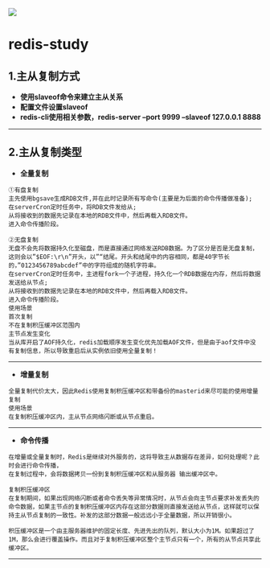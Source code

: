 ![](https://img.shields.io/badge/-ceph-green)
# redis-study
## 1.主从复制方式
* **使用slaveof命令来建立主从关系**
* **配置文件设置slaveof**
* **redis-cli使用相关参数，redis-server –port 9999 –slaveof 127.0.0.1 8888**
***
## 2.主从复制类型
* **全量复制**
```
①有盘复制
主先使用bgsave生成RDB文件,并在此时记录所有写命令(主要是为后面的命令传播做准备);
在serverCron定时任务中，将RDB文件发给从;
从将接收到的数据先记录在本地的RDB文件中，然后再载入RDB文件。
进入命令传播阶段。

②无盘复制
无盘不会先将数据持久化至磁盘，而是直接通过网络发送RDB数据。为了区分是否是无盘复制，这则会以”$EOF:\r\n”开头，以”“结尾。开头和结尾中的内容相同，都是40字节长的，”0123456789abcdef”中的字符组成的随机字符串。
在serverCron定时任务中，主进程fork一个子进程，持久化一个RDB数据在内存，然后将数据发送给从节点;
从将接收到的数据先记录在本地的RDB文件中，然后再载入RDB文件。
进入命令传播阶段。
使用场景
首次复制
不在复制积压缓冲区范围内
主节点发生变化
当从库开启了AOF持久化，redis加载顺序发生变化优先加载AOF文件，但是由于aof文件中没有复制信息，所以导致重启后从实例依旧使用全量复制！
```
***
* **增量复制**
```
全量复制代价太大，因此Redis使用复制积压缓冲区和带备份的masterid来尽可能的使用增量复制
使用场景
在复制积压缓冲区内，主从节点网络闪断或从节点重启。
```
***
* **命令传播**
```
在增量或全量复制时，Redis是继续对外服务的，这将导致主从数据存在差异，如何处理呢？此时会进行命令传播，
在复制过程中，会将数据拷贝一份到复制积压缓冲区和从服务器 输出缓冲区中。

复制积压缓冲区
在复制期间，如果出现网络闪断或者命令丢失等异常情况时，从节点会向主节点要求补发丢失的命令数据，如果主节点的复制积压缓冲区内存在这部分数据则直接发送给从节点，这样就可以保持主从节点复制的一致性。补发的这部分数据一般远远小于全量数据，所以开销很小。

积压缓冲区是一个由主服务器维护的固定长度、先进先出的队列，默认大小为1M。如果超过了1M，那么会进行覆盖操作。而且对于复制积压缓冲区整个主节点只有一个，所有的从节点共享此缓冲区。
```
***

